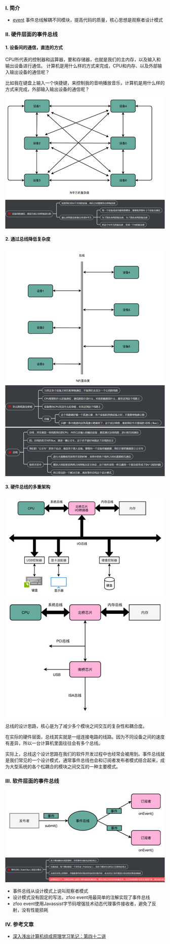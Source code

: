 ### Ⅰ. 简介

- [event](https://github.com/zfoo-project/zfoo/blob/main/event/README.md) 事件总线解耦不同模块，提高代码的质量，核心思想是观察者设计模式

### Ⅱ. 硬件层面的事件总线

#### 1. 设备间的通信，直连的方式

CPU所代表的控制器和运算器，要和存储器，也就是我们的主内存，以及输入和输出设备进行通信。 计算机是用什么样的方式来完成，CPU和内存、以及外部输入输出设备的通信呢？

比如我在键盘上输入一个快捷键，来控制我的音响播放音乐，计算机是用什么样的方式来完成，外部输入输出设备的通信呢？

![Image text](../doc/image/event/device01.png)
![Image text](../doc/image/event/device02.png)

#### 2. 通过总线降低复杂度

![Image text](../doc/image/event/device03.png)
![Image text](../doc/image/event/device04.png)
![Image text](../doc/image/event/device05.png)

#### 3. 硬件总线的多重架构

![Image text](../doc/image/event/device06.png)
![Image text](../doc/image/event/device07.png)

总线的设计思路，核心是为了减少多个模块之间交互的复杂性和耦合度。

在实际的硬件层面，总线其实就是一组连接电路的线路。因为不同设备之间的速度有差异，所以一台计算机里面往往会有多个总线。

实际上，总线这个设计思路在我们的软件开发过程中也经常会被用到。事件总线就是我们常见的一个设计模式，通常事件总线也会和订阅者发布者模式结合起来，成为大型系统的各个松耦合的模块之间交互的一种主要模式。

### Ⅲ. 软件层面的事件总线

![Image text](../doc/image/event/event01.png)
![Image text](../doc/image/event/event02.png)

- 事件总线从设计模式上说叫观察者模式
- 设计模式没有固定的写法，zfoo event用最简单的注解实现了事件总线
- zfoo event使用Javassist字节码增强技术动态代理事件接收者，避免了反射，没有性能损耗

### Ⅳ. 参考文章

- [深入浅出计算机组成原理学习笔记：第四十二讲](https://www.cnblogs.com/luoahong/p/11359768.html)
